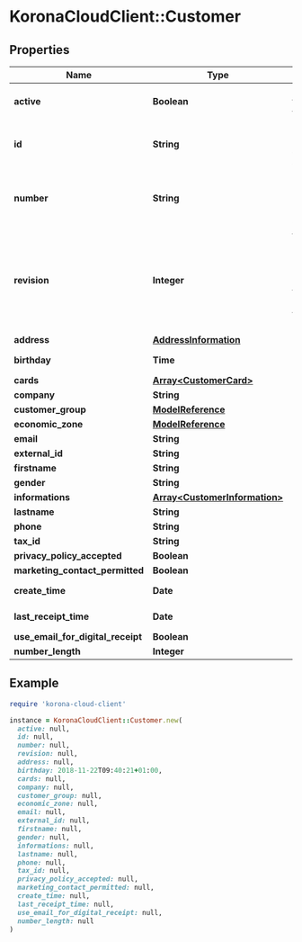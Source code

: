 # KoronaCloudClient::Customer

## Properties

| Name | Type | Description | Notes |
| ---- | ---- | ----------- | ----- |
| **active** | **Boolean** | indicates whether the object is active for use or not | [optional][readonly] |
| **id** | **String** | global object uuid (xxxxxxxx-xxxx-xxxx-xxxx-xxxxxxxxxxxx) | [optional] |
| **number** | **String** | number of the object, like it is set in backoffice; will be removed when active&#x3D;false | [optional] |
| **revision** | **Integer** | the revision number of the object. revision numbers are unique per object-type. there is is no object of the same type with identical revision numbers. | [optional][readonly] |
| **address** | [**AddressInformation**](AddressInformation.md) |  | [optional] |
| **birthday** | **Time** | Format: yyyy-MM-dd&#39;T&#39;HH:mm:ssXXX | [optional] |
| **cards** | [**Array&lt;CustomerCard&gt;**](CustomerCard.md) |  | [optional] |
| **company** | **String** |  | [optional] |
| **customer_group** | [**ModelReference**](ModelReference.md) |  | [optional] |
| **economic_zone** | [**ModelReference**](ModelReference.md) |  | [optional] |
| **email** | **String** |  | [optional] |
| **external_id** | **String** |  | [optional] |
| **firstname** | **String** |  | [optional] |
| **gender** | **String** |  | [optional] |
| **informations** | [**Array&lt;CustomerInformation&gt;**](CustomerInformation.md) |  | [optional] |
| **lastname** | **String** |  | [optional] |
| **phone** | **String** |  | [optional] |
| **tax_id** | **String** |  | [optional] |
| **privacy_policy_accepted** | **Boolean** |  | [optional] |
| **marketing_contact_permitted** | **Boolean** |  | [optional] |
| **create_time** | **Date** | Format: yyyy-MM-dd&#39;T&#39;HH:mm:ssXXX | [optional][readonly] |
| **last_receipt_time** | **Date** | Format: yyyy-MM-dd&#39;T&#39;HH:mm:ssXXX | [optional][readonly] |
| **use_email_for_digital_receipt** | **Boolean** |  | [optional] |
| **number_length** | **Integer** |  | [optional] |

## Example

```ruby
require 'korona-cloud-client'

instance = KoronaCloudClient::Customer.new(
  active: null,
  id: null,
  number: null,
  revision: null,
  address: null,
  birthday: 2018-11-22T09:40:21+01:00,
  cards: null,
  company: null,
  customer_group: null,
  economic_zone: null,
  email: null,
  external_id: null,
  firstname: null,
  gender: null,
  informations: null,
  lastname: null,
  phone: null,
  tax_id: null,
  privacy_policy_accepted: null,
  marketing_contact_permitted: null,
  create_time: null,
  last_receipt_time: null,
  use_email_for_digital_receipt: null,
  number_length: null
)
```

